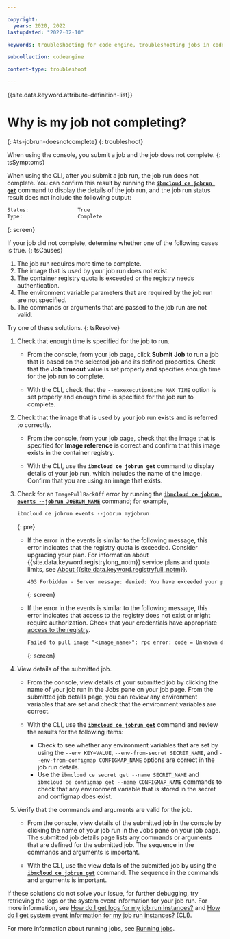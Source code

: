 ```yaml
---

copyright:
  years: 2020, 2022
lastupdated: "2022-02-10"

keywords: troubleshooting for code engine, troubleshooting jobs in code engine, troubleshooting batch jobs in code engine, job run troubleshooting in code engine, job troubleshooting in code engine, job, job run

subcollection: codeengine

content-type: troubleshoot

---
```


{{site.data.keyword.attribute-definition-list}}

# Why is my job not completing? 
{: #ts-jobrun-doesnotcomplete}
{: troubleshoot}

When using the console, you submit a job and the job does not complete. 
{: tsSymptoms}

When using the CLI, after you submit a job run, the job run does not complete. You can confirm this result by running the [**`ibmcloud ce jobrun get`**](/docs/codeengine?topic=codeengine-cli#cli-jobrun-get) command to display the details of the job run, and the job run status result does not include the following output: 

```txt
Status:                True
Type:                  Complete
```
{: screen}


If your job did not complete, determine whether one of the following cases is true. 
{: tsCauses}


1. The job run requires more time to complete. 
2. The image that is used by your job run does not exist. 
3. The container registry quota is exceeded or the registry needs authentication. 
4. The environment variable parameters that are required by the job run are not specified.
5. The commands or arguments that are passed to the job run are not valid. 

Try one of these solutions.
{: tsResolve}

1. Check that enough time is specified for the job to run.
    * From the console, from your job page, click **Submit Job** to run a job that is based on the selected job and its defined properties. Check that the **Job timeout** value is set properly and specifies enough time for the job run to complete.

    * With the CLI, check that the `--maxexecutiontime MAX_TIME` option is set properly and enough time is specified for the job run to complete.

2. Check that the image that is used by your job run exists and is referred to correctly. 

    * From the console, from your job page, check that the image that is specified for **Image reference** is correct and confirm that this image exists in the container registry. 

    * With the CLI, use the **`ibmcloud ce jobrun get`** command to display details of your job run, which includes the name of the image. Confirm that you are using an image that exists.

3. Check for an `ImagePullBackOff` error by running the [**`ibmcloud ce jobrun events --jobrun JOBRUN_NAME`**](/docs/codeengine?topic=codeengine-cli#cli-jobrun-events) command; for example,

    ```txt
    ibmcloud ce jobrun events --jobrun myjobrun 
    ```
    {: pre} 

    * If the error in the events is similar to the following message, this error indicates that the registry quota is exceeded. Consider upgrading your plan. For information about {{site.data.keyword.registrylong_notm}} service plans and quota limits, see [About {{site.data.keyword.registryfull_notm}}](/docs/Registry?topic=Registry-registry_overview).
        ```txt
        403 Forbidden - Server message: denied: You have exceeded your pull traffic quota for the current month. Review your pull traffic quota and pricing plan.
        ```
        {: screen}

    * If the error in the events is similar to the following message, this error indicates that access to the registry does not exist or might require authorization. Check that your credentials have appropriate [access to the registry](/docs/Registry?topic=Registry-registry_access).
        ```txt
        Failed to pull image "<image_name>": rpc error: code = Unknown desc = failed to pull and unpack image "<image_name:image_tag>": failed to resolve reference <image_name:image_tag>": pull access denied, repository does not exist or may require authorization: server message: insufficient_scope: authorization failed.
        ```
        {: screen}


4. View details of the submitted job.

    * From the console, view details of your submitted job by clicking the name of your job run in the Jobs pane on your job page. From the submitted job details page, you can review any environment variables that are set and check that the environment variables are correct. 

    * With the CLI, use the [**`ibmcloud ce jobrun get`**](/docs/codeengine?topic=codeengine-cli#cli-jobrun-get) command and review the results for the following items:
        * Check to see whether any environment variables that are set by using the `--env KEY=VALUE`, `--env-from-secret SECRET_NAME`, and `--env-from-configmap CONFIGMAP_NAME` options are correct in the job run details.
        * Use the `ibmcloud ce secret get --name SECRET_NAME` and `ibmcloud ce configmap get --name CONFIGMAP_NAME` commands to check that any environment variable that is stored in the secret and configmap does exist. 

5. Verify that the commands and arguments are valid for the job.

    * From the console, view details of the submitted job in the console by clicking the name of your job run in the Jobs pane on your job page. The submitted job details page lists any commands or arguments that are defined for the submitted job. The sequence in the commands and arguments is important.  

    * With the CLI, use the view details of the submitted job by using the [**`ibmcloud ce jobrun get`**](/docs/codeengine?topic=codeengine-cli#cli-jobrun-get) command. The sequence in the commands and arguments is important.  

If these solutions do not solve your issue, for further debugging, try retrieving the logs or the system event information for your job run. For more information, see [How do I get logs for my job run instances?](/docs/codeengine?topic=codeengine-troubleshoot-job#ts-jobrun-gettinglogs) and [How do I get system event information for my job run instances? (CLI)](/docs/codeengine?topic=codeengine-troubleshoot-job#ts-job-gettingevent).

For more information about running jobs, see [Running jobs](/docs/codeengine?topic=codeengine-job-plan).



